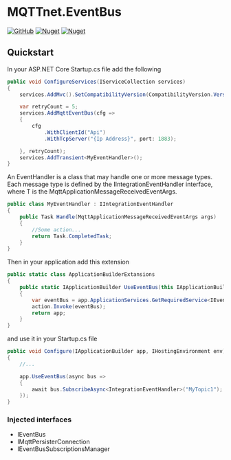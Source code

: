 # MQTTnet.EventBus
[![GitHub](https://img.shields.io/github/license/arttonoyan/MQTTnet.EventBus.svg)](https://github.com/arttonoyan/MQTTnet.EventBus/blob/master/LICENSE)
[![Nuget](https://img.shields.io/nuget/v/MQTTnet.EventBus.svg)](https://www.nuget.org/packages/MQTTnet.EventBus/)
[![Nuget](https://img.shields.io/nuget/dt/MQTTnet.EventBus.svg)](https://www.nuget.org/packages/MQTTnet.EventBus/)

## Quickstart
In your ASP.NET Core Startup.cs file add the following
``` csharp
public void ConfigureServices(IServiceCollection services)
{
    services.AddMvc().SetCompatibilityVersion(CompatibilityVersion.Version_2_2);

    var retryCount = 5;
    services.AddMqttEventBus(cfg =>
    {
        cfg
            .WithClientId("Api")
            .WithTcpServer("{Ip Address}", port: 1883);

    }, retryCount);
    services.AddTransient<MyEventHandler>();
}
```
An EventHandler is a class that may handle one or more message types. Each message type is defined by the IIntegrationEventHandler<in T> interface, where T is the MqttApplicationMessageReceivedEventArgs.
    
```csharp
public class MyEventHandler : IIntegrationEventHandler
{
    public Task Handle(MqttApplicationMessageReceivedEventArgs args)
    {
        //Some action...
        return Task.CompletedTask;
    }
}
```
Then in your application add this extension
```csharp
public static class ApplicationBuilderExtansions
{
    public static IApplicationBuilder UseEventBus(this IApplicationBuilder app, Action<IEventBus> action)
    {
        var eventBus = app.ApplicationServices.GetRequiredService<IEventBus>();
        action.Invoke(eventBus);
        return app;
    }
}
```
and use it in your Startup.cs file
```csharp
public void Configure(IApplicationBuilder app, IHostingEnvironment env)
{
    //...

    app.UseEventBus(async bus => 
    {
        await bus.SubscribeAsync<IntegrationEventHandler>("MyTopic1");
    });
}
```
### Injected interfaces
* IEventBus
* IMqttPersisterConnection
* IEventBusSubscriptionsManager
